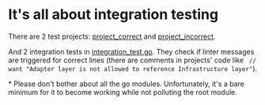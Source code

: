 # It's all about integration testing

There are 2 test projects:
[project_correct](./testdata/src/project_correct) and [project_incorrect](./testdata/src/project_incorrect).

And 2 integration tests in [integration_test.go](./integration_test.go). They check if linter messages are triggered for correct lines (there are comments in projects' code like ` // want "Adapter layer is not allowed to reference Infrastructure layer"`).

\* Please don't bother about all the go modules. Unfortunately, it's a bare minimum for it to become working while not polluting the root module.